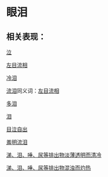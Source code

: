 # 眼泪

## 相关表现：

[泣](https://zuoye.gmzyh.com/search?key=泣)
[左目流相](https://zuoye.gmzyh.com/search?key=左目流相)
[冷泪](https://zuoye.gmzyh.com/search?key=冷泪)
[流泪](https://zuoye.gmzyh.com/search?key=流泪)同义词：[左目流相](https://zuoye.gmzyh.com/search?key=左目流相)
[多泪](https://zuoye.gmzyh.com/search?key=多泪)
[泪](https://zuoye.gmzyh.com/search?key=泪)
[目泣自出](https://zuoye.gmzyh.com/search?key=目泣自出)
[羞明流泪](https://zuoye.gmzyh.com/search?key=羞明流泪)
[涕、泪、唾、尿等排出物淡薄透明而清冷	](https://zuoye.gmzyh.com/search?key=涕、泪、唾、尿等排出物淡薄透明而清冷	)
[涕、泪、唾、尿等排出物混浊而灼热	](https://zuoye.gmzyh.com/search?key=涕、泪、唾、尿等排出物混浊而灼热	)